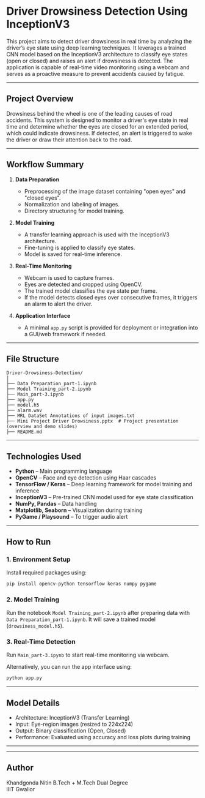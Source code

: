 # Driver Drowsiness Detection Using InceptionV3

This project aims to detect driver drowsiness in real time by analyzing the driver’s eye state using deep learning techniques. It leverages a trained CNN model based on the InceptionV3 architecture to classify eye states (open or closed) and raises an alert if drowsiness is detected. The application is capable of real-time video monitoring using a webcam and serves as a proactive measure to prevent accidents caused by fatigue.

---

## Project Overview

Drowsiness behind the wheel is one of the leading causes of road accidents. This system is designed to monitor a driver's eye state in real time and determine whether the eyes are closed for an extended period, which could indicate drowsiness. If detected, an alert is triggered to wake the driver or draw their attention back to the road.

---

## Workflow Summary

1. **Data Preparation**  
   - Preprocessing of the image dataset containing "open eyes" and "closed eyes".
   - Normalization and labeling of images.
   - Directory structuring for model training.

2. **Model Training**  
   - A transfer learning approach is used with the InceptionV3 architecture.
   - Fine-tuning is applied to classify eye states.
   - Model is saved for real-time inference.

3. **Real-Time Monitoring**  
   - Webcam is used to capture frames.
   - Eyes are detected and cropped using OpenCV.
   - The trained model classifies the eye state per frame.
   - If the model detects closed eyes over consecutive frames, it triggers an alarm to alert the driver.

4. **Application Interface**  
   - A minimal `app.py` script is provided for deployment or integration into a GUI/web framework if needed.

---

## File Structure

```
Driver-Drowsiness-Detection/
│
├── Data Preparation_part-1.ipynb        
├── Model Training_part-2.ipynb         
├── Main_part-3.ipynb                 
├── app.py                          
├── model.h5                     
├── alarm.wav                      
├── MRL DataSet Annotations of input images.txt  
├── Mini Project Driver Drowsiness.pptx  # Project presentation (overview and demo slides)
├── README.md                             
```

---

## Technologies Used

- **Python** – Main programming language
- **OpenCV** – Face and eye detection using Haar cascades
- **TensorFlow / Keras** – Deep learning framework for model training and inference
- **InceptionV3** – Pre-trained CNN model used for eye state classification
- **NumPy, Pandas** – Data handling
- **Matplotlib, Seaborn** – Visualization during training
- **PyGame / Playsound** – To trigger audio alert

---

## How to Run

### 1. Environment Setup

Install required packages using:

```bash
pip install opencv-python tensorflow keras numpy pygame
```

### 2. Model Training

Run the notebook `Model Training_part-2.ipynb` after preparing data with `Data Preparation_part-1.ipynb`. It will save a trained model (`drowsiness_model.h5`).

### 3. Real-Time Detection

Run `Main_part-3.ipynb` to start real-time monitoring via webcam.

Alternatively, you can run the app interface using:

```bash
python app.py
```
 
---

## Model Details

- Architecture: InceptionV3 (Transfer Learning)
- Input: Eye-region images (resized to 224x224)
- Output: Binary classification (Open, Closed)
- Performance: Evaluated using accuracy and loss plots during training

---

 
---

## Author
Khandgonda Nitin
B.Tech + M.Tech Dual Degree  
IIIT Gwalior
